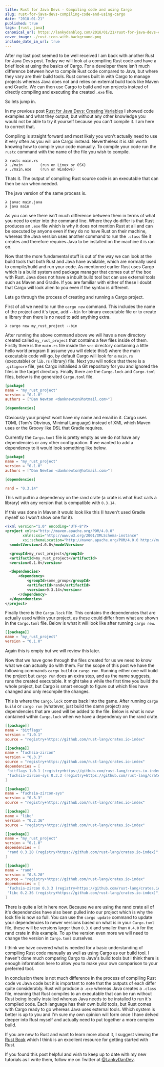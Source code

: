```yaml
---
title: Rust for Java Devs - Compiling code and using Cargo
slug: rust-for-java-devs-compiling-code-and-using-cargo
date: "2018-01-21"
published: true
tags: [rust, java]
canonical_url: https://lankydanblog.com/2018/01/21/rust-for-java-devs-compiling-code-and-using-cargo/
cover_image: ./rust-icon-with-background.png
include_date_in_url: true
---
```


After my last post seemed to be well received I am back with another Rust for Java Devs post. Today we will look at a compiling Rust code and have a brief look at using the basics of Cargo. For a developer there isn't much difference between how to compile Rust code compared to Java, but where they vary are their build tools. Rust comes built in with Cargo to manage projects whereas Java does not and relies on external build tools like Maven and Gradle. We can then use Cargo to build and run projects instead of directly compiling and executing the created `.exe` file.

So lets jump in.

In my previous post [Rust for Java Devs: Creating Variables](https://lankydanblog.com/2018/01/13/rust-for-java-devs-creating-variables-first-rust-post/) I showed code examples and what they output, but without any other knowledge you would not be able to try it yourself because you can't compile it. I am here to correct that.

Compiling is straight forward and most likely you won't actually need to use it very often as you will use Cargo instead. Nevertheless it is still worth knowing how to compile your code manually. To compile your code run the `rustc` command with the name of the file you wish to compile.

```
λ rustc main.rs
λ ./main        (run on Linux or OSX)
λ ./main.exe    (run on Windows)
```

Thats it. The output of compiling Rust source code is an executable that can then be ran when needed.

The java version of the same process is.

```
λ javac main.java
λ java main
```

As you can see there isn't much difference between them in terms of what you need to enter into the command line. Where they do differ is that Rust produces an `.exe` file which is why it does not mention Rust at all and can be executed by anyone even if they do no have Rust on their machine, whereas the Java version uses another command to run the `.class` file it creates and therefore requires Java to be installed on the machine it is ran on.

Now that the more fundamental stuff is out of the way we can look at the build tools that both Rust and Java have available, which are normally used to compile/build and run your code. As mentioned earlier Rust uses Cargo which is a build system and package manager that comes out of the box with Rust. Java does not have a inbuilt build tool but can use external tools such as Maven and Gradle. If you are familiar with either of these I doubt that Cargo will look alien to you even if the syntax is different.

Lets go through the process of creating and running a Cargo project.

First of all we need to run the `cargo new` command. This includes the name of the project and it's type, add `--bin` for binary executable file or to create a library then there is no need to add anything extra.

```
λ cargo new my_rust_project --bin
```

After running the above command above we will have a new directory created called `my_rust_project` that contains a few files inside of them. Firstly there is the `main.rs` file inside the `src` directory containing a little hello world program (I assume you will delete this!) where the main executable code will go, by default Cargo will look for a `main.rs` (executable) or `lib.rs` (library) file. Next you will notice that there is a `.gitignore` file, yes Cargo initialised a Git repository for you and ignored the files in the target directory. Finally there are the `Cargo.lock` and `Cargo.toml` files, below is the generated `Cargo.toml` file.

```toml
[package]
name = "my_rust_project"
version = "0.1.0"
authors = ["Dan Newton <danknewton@hotmail.com>"]

[dependencies]
```

Obviously your project wont have my name and email in it. Cargo uses TOML (Tom's Obvious, Minimal Language) instead of XML which Maven uses or the Groovy like DSL that Gradle requires.

Currently the `Cargo.toml` file is pretty empty as we do not have any dependencies or any other configuration. If we wanted to add a dependency to it would look something like below.

```toml
[package]
name = "my_rust_project"
version = "0.1.0"
authors = ["Dan Newton <danknewton@hotmail.com>"]

[dependencies]

rand = "0.3.14"
```

This will pull in a dependency on the rand crate (a crate is what Rust calls a library) with any version that is compatible with `0.3.14`.

If this was done in Maven it would look like this (I haven't used Gradle myself so I won't show one for it).

```xml
<?xml version="1.0" encoding="UTF-8"?>
<project xmlns="http://maven.apache.org/POM/4.0.0"
        xmlns:xsi="http://www.w3.org/2001/XMLSchema-instance"
        xsi:schemaLocation="http://maven.apache.org/POM/4.0.0 http://maven.apache.org/xsd/maven-4.0.0.xsd">
  <modelVersion>4.0.0</modelVersion>

  <groupId>my_rust_project</groupId>
  <artifactId>my_rust_project</artifactId>
  <version>0.1.0</version>

  <dependencies>
      <dependency>
          <groupId>some_group</groupId>
          <artifactId>rand</artifactId>
          <version>0.3.14</version>
      </dependency>
  </dependencies>
</project>
```

Finally there is the `Cargo.lock` file. This contains the dependencies that are actually used within your project, as these could differ from what are shown in the `Cargo.toml` file. Below is what it will look like after running `cargo new`.

```toml
[[package]]
name = "my_rust_project"
version = "0.1.0"
```

Again this is empty but we will review this later.

Now that we have gone through the files created for us we need to know what we can actually do with them. For the scope of this post we have the following commands `cargo build` or `cargo run`. Running either one will build the project but `cargo run` does an extra step, and as the name suggests, runs the created executable. It might take a while the first time you build the whole project, but Cargo is smart enough to figure out which files have changed and only recompile the changes.

This is where the `Cargo.lock` comes back into the game. After running `cargo build` or `cargo run` (whatever, just build the damn project) any dependencies that are used will be added to the file. Below is what is now contained within `Cargo.lock` when we have a dependency on the rand crate.

```toml
[[package]]
name = "bitflags"
version = "1.0.1"
source = "registry+https://github.com/rust-lang/crates.io-index"

[[package]]
name = "fuchsia-zircon"
version = "0.3.3"
source = "registry+https://github.com/rust-lang/crates.io-index"
dependencies = [
 "bitflags 1.0.1 (registry+https://github.com/rust-lang/crates.io-index)",
 "fuchsia-zircon-sys 0.3.3 (registry+https://github.com/rust-lang/crates.io-index)",
]

[[package]]
name = "fuchsia-zircon-sys"
version = "0.3.3"
source = "registry+https://github.com/rust-lang/crates.io-index"

[[package]]
name = "libc"
version = "0.2.36"
source = "registry+https://github.com/rust-lang/crates.io-index"

[[package]]
name = "my_rust_project"
version = "0.1.0"
dependencies = [
 "rand 0.3.20 (registry+https://github.com/rust-lang/crates.io-index)",
]

[[package]]
name = "rand"
version = "0.3.20"
source = "registry+https://github.com/rust-lang/crates.io-index"
dependencies = [
 "fuchsia-zircon 0.3.3 (registry+https://github.com/rust-lang/crates.io-index)",
 "libc 0.2.36 (registry+https://github.com/rust-lang/crates.io-index)",
]
```

There is quite a lot in here now. Because we are using the rand crate all of it's dependencies have also been pulled into our project which is why the lock file is now so full. You can use the `cargo update` command to update your dependencies to newer versions based on what is in your `Cargo.toml` file, these will be versions larger than `0.3.0` and smaller than `0.4.0` for the rand crate in this example. To up the version even more we will need to change the version in `Cargo.toml` ourselves.

I think we have covered what is needed for a basic understanding of compiling Rust code manually as well as using Cargo as our build tool. I haven't done much comparing Cargo to Java's build tools but I think there is enough information here to allow you to make your own comparison to your preferred tool.

In conclusion there is not much difference in the process of compiling Rust code vs Java code but it is important to note that the outputs of each differ quite considerably. Rust will produce a `.exe` whereas Java creates a `.class` file, meaning that Rust compiles to an executable that can be run without Rust being locally installed whereas Java needs to be installed to run it's compiled code. Each language has their own build tools, but Rust comes with Cargo ready to go whereas Java uses external tools. Which system is better is up to you and I'm sure my own opinion will form once I have delved deeper into Rust myself and actually need to put together a more complex build.

If you are new to Rust and want to learn more about it, I suggest viewing the [Rust Book](https://doc.rust-lang.org/book/second-edition/ch01-00-introduction.html) which I think is an excellent resource for getting started with Rust.

If you found this post helpful and wish to keep up to date with my new tutorials as I write them, follow me on Twitter at [@LankyDanDev](https://twitter.com/LankyDanDev).